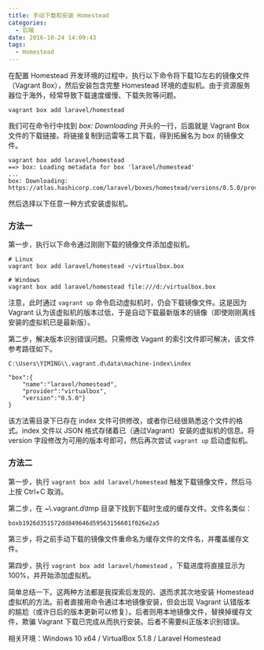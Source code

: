 ```yaml
---
title: 手动下载和安装 Homestead
categories:
  - 后端
date: 2016-10-24 14:09:43
tags:
  - Homestead
---
```


在配置 Homestead 开发环境的过程中，执行以下命令将下载1G左右的镜像文件（Vagrant Box），然后安装包含完整 Homestead 环境的虚拟机。由于资源服务器位于海外，经常导致下载速度缓慢、下载失败等问题。

<!-- more -->

```
vagrant box add laravel/homestead
```

我们可在命令行中找到 _box: Downloading_ 开头的一行，后面就是 Vagrant Box 文件的下载链接。将链接复制到迅雷等工具下载，得到拓展名为 box 的镜像文件。

```
vagrant box add laravel/homestead
==> box: Loading metadata for box 'laravel/homestead'
...
box: Downloading:  https://atlas.hashicorp.com/laravel/boxes/homestead/versions/0.5.0/providers/virtualbox.box
```

然后选择以下任意一种方式安装虚拟机。


### 方法一

第一步，执行以下命令通过刚刚下载的镜像文件添加虚拟机。

```
# Linux
vagrant box add laravel/homestead ~/virtualbox.box

# Windows
vagrant box add laravel/homestead file:///d:/virtualbox.box
```

注意，此时通过 `vagrant up` 命令启动虚拟机时，仍会下载镜像文件。这是因为 Vagrant 认为该虚拟机的版本过低，于是自动下载最新版本的镜像（即使刚刚离线安装的虚拟机已是最新版）。

第二步，解决版本识别错误问题。只需修改 Vagant 的索引文件即可解决，该文件参考路径如下。

```
C:\Users\YIMING\\.vagrant.d\data\machine-index\index
```

```
"box":{
	"name":"laravel/homestead",
	"provider":"virtualbox",
	"version":"0.5.0"}
}
```

该方法需目录下已存在 index 文件可供修改，或者你已经很熟悉这个文件的格式。index 文件以 JSON 格式存储着已（通过Vagrant）安装的虚拟机的信息。将 version 字段修改为可用的版本号即可，然后再次尝试 `vagrant up` 启动虚拟机。

### 方法二

第一步，执行 `vagrant box add laravel/homestead` 触发下载镜像文件，然后马上按 Ctrl+C 取消。

第二步，在 ~\\.vagrant.d\tmp 目录下找到下载时生成的缓存文件。文件名类似：

```
boxb1926d351572dd849646d59563156601f026e2a5
```

第三步，将之前手动下载的镜像文件重命名为缓存文件的文件名，并覆盖缓存文件。

第四步，执行 `vagrant box add laravel/homestead` ，下载进度将直接显示为100%，并开始添加虚拟机。

简单总结一下。这两种方法都是我探索后发现的、退而求其次地安装 Homestead 虚拟机的方法。前者直接用命令通过本地镜像安装，但会出现 Vagrant 认错版本的尴尬（或许日后的版本更新可以修复）。后者则用本地镜像文件，替换掉缓存文件，欺骗 Vagrant 下载已完成从而执行安装。后者不需要纠正版本识别错误。

相关环境：Windows 10 x64 / VirtualBox 5.1.8 / Laravel Homestead